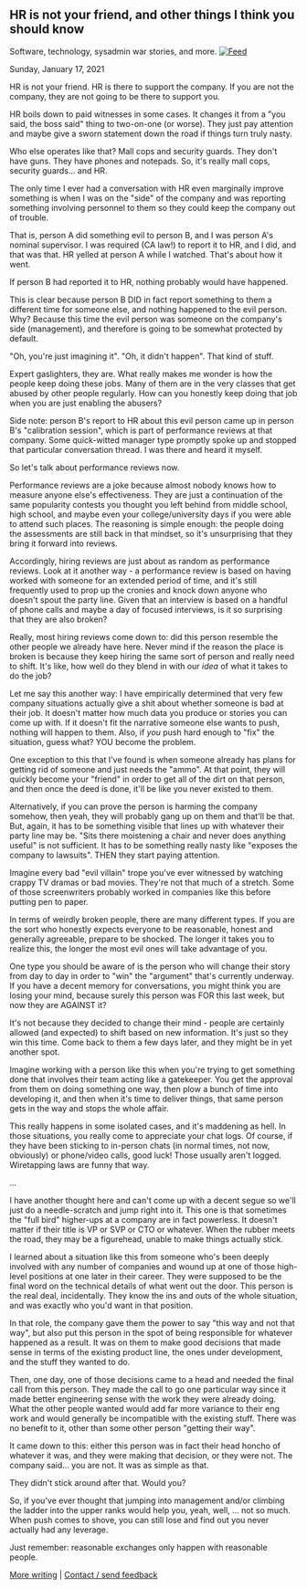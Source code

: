 ## HR is not your friend, and other things I think you should know

Software, technology, sysadmin war stories, and more. [![Feed](https://rachelbythebay.com/w/feed.png)](https://rachelbythebay.com/w/atom.xml)

Sunday, January 17, 2021


HR is not your friend.  HR is there to support the company.  If you are  not the company, they are not going to be there to support you.

HR boils down to paid witnesses in some cases.  It changes it from a  "you said, the boss said" thing to two-on-one (or worse).  They just pay  attention and maybe give a sworn statement down the road if things turn  truly nasty.

Who else operates like that?  Mall cops and security guards.  They don't  have guns.  They have phones and notepads.  So, it's really mall cops,  security guards... and HR.

The only time I ever had a conversation with HR even marginally improve  something is when I was on the "side" of the company and was reporting  something involving personnel to them so they could keep the company  out of trouble.

That is, person A did something evil to person B, and I was person A's  nominal supervisor.  I was required (CA law!) to report it to HR, and I  did, and that was that.  HR yelled at person A while I watched.  That's  about how it went.

If person B had reported it to HR, nothing probably would have happened.

This is clear because person B DID in fact report something to them a  different time for someone else, and nothing happened to the evil  person.  Why?  Because this time the evil person was someone on the  company's side (management), and therefore is going to be somewhat  protected by default.

"Oh, you're just imagining it".  "Oh, it didn't happen".  That kind of  stuff.

Expert gaslighters, they are.  What really makes me wonder is how the  people keep doing these jobs.  Many of them are in the very classes that  get abused by other people regularly.  How can you honestly keep doing  that job when you are just enabling the abusers?

Side note: person B's report to HR about this evil person came up in  person B's "calibration session", which is part of performance reviews  at that company.  Some quick-witted manager type promptly spoke up and  stopped that particular conversation thread.  I was there and heard it  myself.

So let's talk about performance reviews now.

Performance reviews are a joke because almost nobody knows how to  measure anyone else's effectiveness.  They are just a continuation of  the same popularity contests you thought you left behind from middle  school, high school, and maybe even your college/university days if you  were able to attend such places.  The reasoning is simple enough: the  people doing the assessments are still back in that mindset, so it's  unsurprising that they bring it forward into reviews.

Accordingly, hiring reviews are just about as random as performance  reviews.  Look at it another way - a performance review is based on  having worked with someone for an extended period of time, and it's  still frequently used to prop up the cronies and knock down anyone who  doesn't spout the party line.  Given that an interview is based on a  handful of phone calls and maybe a day of focused interviews, is  it so surprising that they are also broken?

Really, most hiring reviews come down to: did this person resemble the  other people we already have here.  Never mind if the reason the place  is broken is because they keep hiring the same sort of person and really  need to shift.  It's like, how well do they blend in with our *idea* of  what it takes to do the job?

Let me say this another way: I have empirically determined that very few  company situations actually give a shit about whether someone is bad at  their job.  It doesn't matter how much data you produce or stories you  can come up with.  If it doesn't fit the narrative someone else wants to  push, nothing will happen to them.  Also, if *you* push hard enough to  "fix" the situation, guess what?  YOU become the problem.

One exception to this that I've found is when someone already has  plans for getting rid of someone and just needs the "ammo".  At that  point, they will quickly become your "friend" in order to get all of  the dirt on that person, and then once the deed is done, it'll be like  you never existed to them.

Alternatively, if you can prove the person is harming the company  somehow, then yeah, they will probably gang up on them and that'll be  that.  But, again, it has to be something visible that lines up with  whatever their party line may be.  "Sits there moistening a chair and  never does anything useful" is not sufficient.  It has to be something  really nasty like "exposes the company to lawsuits".  THEN they start  paying attention.

Imagine every bad "evil villain" trope you've ever witnessed by watching  crappy TV dramas or bad movies.  They're not that much of a stretch.   Some of those screenwriters probably worked in companies like this  before putting pen to paper.

In terms of weirdly broken people, there are many different types.  If  you are the sort who honestly expects everyone to be reasonable, honest  and generally agreeable, prepare to be shocked.  The longer it takes you  to realize this, the longer the most evil ones will take advantage of  you.

One type you should be aware of is the person who will change their  story from day to day in order to "win" the "argument" that's currently  underway.  If you have a decent memory for conversations, you might  think you are losing your mind, because surely this person was FOR this  last week, but now they are AGAINST it?

It's not because they decided to change their mind - people are  certainly allowed (and expected) to shift based on new information.   It's just so they win this time. Come back to them a few days later,  and they might be in yet another spot.

Imagine working with a person like this when you're trying to get  something done that involves their team acting like a gatekeeper.  You  get the approval from them on doing something one way, then plow a bunch  of time into developing it, and then when it's time to deliver things,  that same person gets in the way and stops the whole affair.

This really happens in some isolated cases, and it's maddening as hell.   In those situations, you really come to appreciate your chat logs.  Of  course, if they have been sticking to in-person chats (in normal times,  not now, obviously) or phone/video calls, good luck!  Those usually  aren't logged.  Wiretapping laws are funny that way.

...

I have another thought here and can't come up with a decent segue so  we'll just do a needle-scratch and jump right into it.  This one is that  sometimes the "full bird" higher-ups at a company are in fact powerless.   It doesn't matter if their title is VP or SVP or CTO or whatever.  When  the rubber meets the road, they may be a figurehead, unable to make  things actually stick.

I learned about a situation like this from someone who's been deeply  involved with any number of companies and wound up at one of those  high-level positions at one later in their career.  They were supposed  to be the final word on the technical details of what went out the door.   This person is the real deal, incidentally.  They know the ins and outs  of the whole situation, and was exactly who you'd want in that position.

In that role, the company gave them the power to say "this way and not  that way", but also put this person in the spot of being responsible  for whatever happened as a result.  It was on them to make good  decisions that made sense in terms of the existing product line, the  ones under development, and the stuff they wanted to do.

Then, one day, one of those decisions came to a head and needed the  final call from this person.  They made the call to go one particular  way since it made better engineering sense with the work they were  already doing.  What the other people wanted would add far more variance  to their eng work and would generally be incompatible with the existing  stuff.  There was no benefit to it, other than some other person  "getting their way".

It came down to this: either this person was in fact their head honcho  of whatever it was, and they were making that decision, or they were  not.  The company said... you are not.  It was as simple as that.

They didn't stick around after that.  Would you?

So, if you've ever thought that jumping into management and/or climbing  the ladder into the upper ranks would help you, yeah, well, ... not so  much.  When push comes to shove, you can still lose and find out you  never actually had any leverage.

Just remember: reasonable exchanges only happen with reasonable people.

[More writing](https://rachelbythebay.com/w/) | [Contact / send feedback](https://rachelbythebay.com/contact/)
